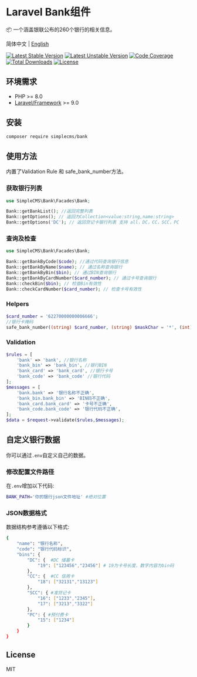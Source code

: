 # Laravel Bank组件

📦 一个涵盖银联公布的260个银行的相关信息。

简体中文 | [English](./README.md)

[![Latest Stable Version](https://poser.pugx.org/simplecms/bank/v/stable.svg)](https://packagist.org/packages/simplecms/bank) [![Latest Unstable Version](https://poser.pugx.org/simplecms/bank/v/unstable.svg)](https://packagist.org/packages/simplecms/bank) [![Code Coverage](https://scrutinizer-ci.com/g/overtrue/easy-sms/badges/coverage.png?b=master)](https://scrutinizer-ci.com/g/hackout/simplecms-bank/?branch=master) [![Total Downloads](https://poser.pugx.org/simplecms/bank/downloads)](https://packagist.org/packages/simplecms/bank) [![License](https://poser.pugx.org/simplecms/bank/license)](https://packagist.org/packages/simplecms/bank)

## 环境需求

- PHP >= 8.0
- [Laravel/Framework](https://packagist.org/packages/laravel/framework) >= 9.0

## 安装

```bash
composer require simplecms/bank
```

## 使用方法

内置了Validation Rule 和 safe_bank_number方法。

### 获取银行列表

```php
use SimpleCMS\Bank\Facades\Bank; 

Bank::getBankList(); //返回完整列表
Bank::getOptions(); // 返回为Collection<value:string,name:string>
Bank::getOptions('DC'); // 返回贷记卡银行列表 支持 all，DC，CC，SCC，PC
```

### 查询及检查

```php
use SimpleCMS\Bank\Facades\Bank; 

Bank::getBankByCode($code); //通过代码查询银行信息
Bank::getBankByName($name); // 通过名称查询银行
Bank::getBankByBin($bin); // 通过BIN查询银行
Bank::getBankByCardNumber($card_number); // 通过卡号查询银行
Bank::checkBin($bin); // 检查Bin有效性
Bank::checkCardNumber($card_number); // 检查卡号有效性
```

### Helpers

```php
$card_number = '62270000000006666';
//银行卡掩码
safe_bank_number((string) $card_number, (string) $maskChar = '*', (int) $start = 6, (int) $length = 4); // 622700********6666

```

### Validation

```php
$rules = [
    'bank' => 'bank', //银行名称
    'bank_bin' => 'bank_bin', //银行BIN
    'bank_card' => 'bank_card', //银行卡号
    'bank_code' => 'bank_code' //银行代码
];
$messages = [
    'bank.bank' => '银行名称不正确',
    'bank_bin.bank_bin' => 'BIN码不正确',
    'bank_card.bank_card' => '卡号不正确',
    'bank_code.bank_code' => '银行代码不正确',
];
$data = $request->validate($rules,$messages);
```

## 自定义银行数据

你可以通过```.env```自定义自己的数据。

### 修改配置文件路径

在```.env```增加以下代码:

```bash
BANK_PATH='你的银行json文件地址' #绝对位置
```

### JSON数据格式

数据结构参考遵循以下格式:

```bash
{
    "name": "银行名称",
    "code": "银行代码标识",
    "bins": {
        "DC": {  #DC 储蓄卡
            "19": ["123456","23456"] # 19为卡号长度，数字内容为bin码
        },
        "CC": {  #CC 信用卡
            "18": ["32131","13123"]
        },
        "SCC": { #准贷记卡
            "16": ["1233","2345"],
            "17": ["3213","3322"]
        },
        "PC": { #预付费卡
            "15": ["1234"]
        }
    }
}
```

## License

MIT
